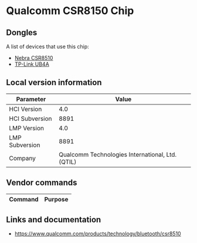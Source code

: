 # Qualcomm CSR8150 Chip

## Dongles

A list of devices that use this chip:

- [Nebra CSR8510](../Dongle/Nebra_CSR8510.md)
- [TP-Link UB4A](../Dongle/TPLink_UB4A.md)

## Local version information

| Parameter      | Value                                            |
| -------------- | ------------------------------------------------ |
| HCI Version    | 4.0                                              |
| HCI Subversion | 8891                                             |
| LMP Version    | 4.0                                              |
| LMP Subversion | 8891                                             |
| Company        | Qualcomm Technologies International, Ltd. (QTIL) |

## Vendor commands

| Command | Purpose |
| ------- | ------- |

## Links and documentation

- <https://www.qualcomm.com/products/technology/bluetooth/csr8510>
